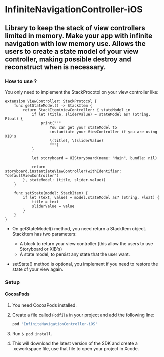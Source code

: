

# InfiniteNavigationController-iOS

## Library to keep the stack of view controllers limited in memory. Make your app with infinite navigation with low memory use. Allows the users to create a state model of your view controller, making possible destroy and reconstruct when is necessary.

### How to use ?

You only need to implement the StackProcotol on your view controller like:
    
    extension ViewController: StackProtocol {
        func getStateModel() -> StackItem {
            return StackItem(viewController: { stateModel in
                if let (title, sliderValue) = stateModel as? (String, Float) {
                    print("""
                        You can get your stateModel to
                        instantiate your ViewController if you are using XIB's
                        \(title), \(sliderValue)
                        """)
                }
                
                let storyboard = UIStoryboard(name: "Main", bundle: nil)
                
                return storyboard.instantiateViewController(withIdentifier: "defaultViewController")
            }, stateModel: (title, slider.value))
        }
        
        func setState(model: StackItem) {
            if let (text, value) = model.stateModel as? (String, Float) {
                title = text
                sliderValue = value
            }
        }
    }

- On getStateModel() method, you need return a StackItem object. StackItem has two parameters: 
    - A block to return your view controller (this allow the users to use Storyboard or XIB's)
    - A state model, to persist any state that the user want.

- setState() method is optional, you implement if you need to restore the state of your view again.


### Setup

#### CocoaPods

1. You need CocoaPods installed.

2. Create a file called `Podfile` in your project and add the following line:

    ```ruby
    pod 'InfiniteNavigationController-iOS'
    ```

3. Run `$ pod install`.

4. This will download the latest version of the SDK and create a .xcworkspace
file, use that file to open your project in Xcode.